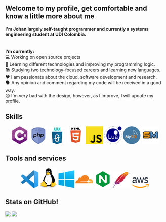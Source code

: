 

<h2>Welcome to my profile, get comfortable and know a little more about me</h2>
<h4>I'm  Johan largely self-taught programmer and currently a systems engineering student at UDI Colombia.</h4><br>
<b>I’m currently:</b><br>
💻 Working on open source projects <br>
🌱 Learning different technologies and improving my programming logic. <br>
📚 Studying two technology-focused careers and learning new languages. <br>
❤️ I am passionate about the cloud, software development and research. <br>
🗣️ Any opinion and comment regarding my code will be received in a good way. <br>
😅 I'm very bad with the design, however, as I improve, I will update my profile.

<br>

## Skills

<p align="center">
    <img src="images/icons-skills/csharp.svg" width="55px"></img>
    <img src="images/icons-skills/php.png" width="55px"></img>
    <img src="images/icons-skills/ajax.png" width="55px"></img>
    <img src="images/icons-skills/html.png" width="55px"></img>
    <img src="images/icons-skills/javascript.png" width="55px"></img>
    <img src="images/icons-skills/lua.png" width="55px"></img>
    <img src="images/icons-skills/mysql.png" width="55px"></img>
    <img src="images/icons-skills/sm.png" width="55px"></img>
</p>

## Tools and services

<p align="center">
    <img src="images/tools/vscode.png" width="55px">
    <img src="images/tools/linux.png" width="55px">
    <img src="images/tools/windows.png" width="50px">
    <img src="images/tools/cloudflare.png" width="55px"></img>
    <img src="images/tools/nginx.png" width="55px"></img>
    <img src="images/tools/apache.png" width="55px" height="50px"></img>
    <img src="images/tools/aws.png" width="55px"></img>
</p>

## Stats on GitHub!

![](https://github-readme-stats.vercel.app/api/top-langs/?username=johanVillamizarCode&theme=highcontrast&show_icons=true)
![](https://github-readme-stats.vercel.app/api?username=johanVillamizarCode&theme=highcontrast&show_icons=true)